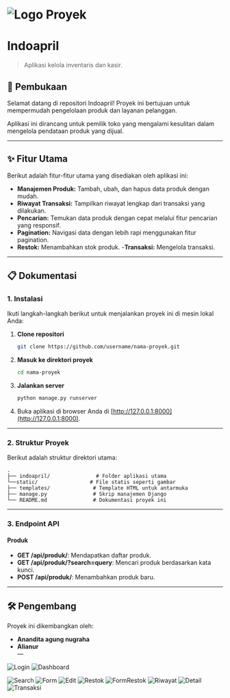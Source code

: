 # ![Logo Proyek](indoapril/static/image/indoapril.png)

# Indoapril
> Aplikasi kelola inventaris dan kasir.

## 📖 Pembukaan
Selamat datang di repositori Indoapril! Proyek ini bertujuan untuk mempermudah pengelolaan produk dan layanan pelanggan.

Aplikasi ini dirancang untuk pemilik toko yang mengalami kesulitan dalam mengelola pendataan produk yang dijual.

---

## ✨ Fitur Utama
Berikut adalah fitur-fitur utama yang disediakan oleh aplikasi ini:

- **Manajemen Produk:** Tambah, ubah, dan hapus data produk dengan mudah.
- **Riwayat Transaksi:** Tampilkan riwayat lengkap dari transaksi yang dilakukan.
- **Pencarian:** Temukan data produk dengan cepat melalui fitur pencarian yang responsif.
- **Pagination:** Navigasi data dengan lebih rapi menggunakan fitur pagination.
- **Restok:** Menambahkan stok produk.
-**Transaksi:** Mengelola transaksi.
---

## 📋 Dokumentasi

### 1. **Instalasi**
Ikuti langkah-langkah berikut untuk menjalankan proyek ini di mesin lokal Anda:

1. **Clone repositori**
   ```bash
   git clone https://github.com/username/nama-proyek.git
   ```

2. **Masuk ke direktori proyek**
   ```bash
   cd nama-proyek
   ```

3. **Jalankan server**
   ```bash
   python manage.py runserver
   ```

4. Buka aplikasi di browser Anda di [http://127.0.0.1:8000](http://127.0.0.1:8000).

---

### 2. **Struktur Proyek**
Berikut adalah struktur direktori utama:

```
.
├── indoapril/               # Folder aplikasi utama
└──static/                 # File statis seperti gambar
├── templates/              # Template HTML untuk antarmuka
├── manage.py               # Skrip manajemen Django
└── README.md               # Dokumentasi proyek ini
```

---

### 3. **Endpoint API**

#### Produk
- **GET /api/produk/**: Mendapatkan daftar produk.
- **GET /api/produk/?search=query**: Mencari produk berdasarkan kata kunci.
- **POST /api/produk/**: Menambahkan produk baru.

---

## 🛠️ Pengembang
Proyek ini dikembangkan oleh:
- **Anandita agung nugraha**  
- **Alianur**  
—


![Login](screenshot/Login.png)
![Dashboard](screenshot/Dashboard.png)

![Search](screenshot/Search.png)
![Form](screenshot/Form.png)
![Edit](screenshot/Edit.png)
![Restok](screenshot/Restok.png)
![FormRestok](screenshot/FormRestok.png)
![Riwayat](screenshot/Riwayat.png)
![Detail](screenshot/Detail.png)
![Transaksi](screenshot/Transaksi.png)


